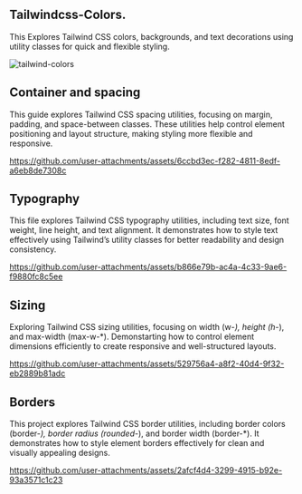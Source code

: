 ## Tailwindcss-Colors.

This Explores Tailwind CSS colors, backgrounds, and text decorations using utility classes for quick and flexible styling.

![tailwind-colors](https://github.com/user-attachments/assets/353f3d7e-4ebc-4b5c-b691-b4427d9ba257)

## Container and spacing

This guide explores Tailwind CSS spacing utilities, focusing on margin, padding, and space-between classes. These utilities help control element positioning and layout structure, making styling more flexible and responsive.

https://github.com/user-attachments/assets/6ccbd3ec-f282-4811-8edf-a6eb8de7308c

## Typography

This file explores Tailwind CSS typography utilities, including text size, font weight, line height, and text alignment. It demonstrates how to style text effectively using Tailwind’s utility classes for better readability and design consistency.

https://github.com/user-attachments/assets/b866e79b-ac4a-4c33-9ae6-f9880fc8c5ee

## Sizing

Exploring Tailwind CSS sizing utilities, focusing on width (w-*), height (h-*), and max-width (max-w-*). Demonstarting how to control element dimensions efficiently to create responsive and well-structured layouts.

https://github.com/user-attachments/assets/529756a4-a8f2-40d4-9f32-eb2889b81adc

## Borders

This project explores Tailwind CSS border utilities, including border colors (border-*), border radius (rounded-*), and border width (border-*). It demonstrates how to style element borders effectively for clean and visually appealing designs.

https://github.com/user-attachments/assets/2afcf4d4-3299-4915-b92e-93a3571c1c23



